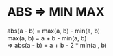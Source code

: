 # ABS => MIN MAX
abs(a - b) = max(a, b) - min(a, b) <br />
max(a, b) = a + b - min(a, b) <br />
=> abs(a - b) = a + b - 2 * min(a , b) <br />
